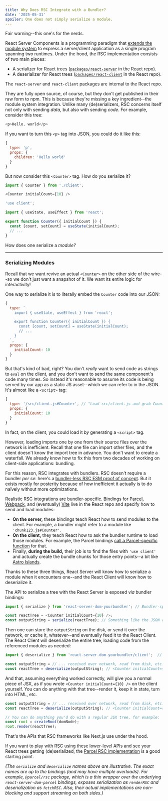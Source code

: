 ```yaml
---
title: Why Does RSC Integrate with a Bundler?
date: '2025-05-31'
spoiler: One does not simply serialize a module.
---
```


Fair warning--this one's for the nerds.

React Server Components is a programming paradigm that [extends the module system](/what-does-use-client-do/) to express a server/client application as a single program spanning two runtimes. Under the hood, the RSC implementation consists of two main pieces:

- A serializer for React trees ([`packages/react-server`](https://github.com/facebook/react/tree/main/packages/react-server) in the React repo).
- A deserializer for React trees ([`packages/react-client`](https://github.com/facebook/react/tree/main/packages/react-client) in the React repo).

The `react-server` and `react-client` packages are internal to the React repo.

They are fully open source, of course, but they don't get published in their raw form to npm. This is because they're missing a key ingredient--the module system integration. Unlike many (de)serializers, RSC concerns itself not only with sending *data*, but also with sending *code*. For example, consider this tree:

```js
<p>Hello, world</p>
```

If you want to turn this `<p>` tag into JSON, you could do it like this:

```js
{
  type: 'p',
  props: {
    children: 'Hello world'
  }
}
```

But now consider this `<Counter>` tag. How do you serialize it?

<Server>

```js
import { Counter } from './client';

<Counter initialCount={10} />
```

</Server>

<Client glued>

```js
'use client';

import { useState, useEffect } from 'react';

export function Counter({ initialCount }) {
  const [count, setCount] = useState(initialCount);
  // ...
}
```

</Client>

How does one serialize a *module?*

---

### Serializing Modules


Recall that we want revive an actual `<Counter>` on the other side of the wire--so we don't just want a snapshot of it. We want its entire logic for interactivity!

One way to serialize it is to literally embed the `Counter` code into our JSON:

```js
{
  type: `
    import { useState, useEffect } from 'react';

    export function Counter({ initialCount }) {
      const [count, setCount] = useState(initialCount);
      // ...
    }
  `,
  props: {
    initialCount: 10
  }
}
```

But that's kind of bad, right? You don't *really* want to send code as strings to `eval` on the client, and you don't want to send the same component's code many times. So instead it's reasonable to assume its code is being served by our app as a static JS asset--which we can refer to in the JSON. It's almost like a `<script>` tag:

```js {2}
{
  type: '/src/client.js#Counter', // "Load src/client.js and grab Counter"
  props: {
    initialCount: 10
  }
}
```

In fact, on the client, you could load it *by* generating a `<script>` tag.

However, loading imports one by one from their source files over the network is inefficient. Recall that one file can import other files, and the client doesn't know the import tree in advance. You don't want to create a waterfall. We already know how to fix this from two decades of working on client-side applications: bundling.

For this reason, RSC integrates with bundlers. RSC doesn't require a bundler *per se*: here's a [bundler-less RSC ESM proof of concept](https://github.com/facebook/react/tree/main/fixtures/flight-esm). But it exists mostly for posterity because of how inefficient it actually is to do naïvely without more optimizations.

Realistic RSC integrations are bundler-specific. Bindings for [Parcel](https://github.com/facebook/react/tree/main/packages/react-server-dom-parcel), [Webpack](https://github.com/facebook/react/tree/main/packages/react-server-dom-webpack), and (eventually) [Vite](https://github.com/facebook/react/pull/33152) live in the React repo and specify how to send and load modules:

- **On the server,** these bindings teach React how to send modules to the client. For example, a bundler might refer to a module like `'chunk123.js#Counter'`.
- **On the client,** they teach React how to ask the bundler runtime to load those modules. For example, the Parcel bindings [call a Parcel-specific function](https://github.com/facebook/react/blob/ee76351917106c6146745432a52e9a54a41ee181/packages/react-server-dom-parcel/src/client/ReactFlightClientConfigBundlerParcel.js#L80-L81) for that.
- Finally, **during the build,** their job is to find the files with `'use client'` and actually create the bundle chunks for those entry points--a bit like [Astro Islands](https://docs.astro.build/en/concepts/islands/).

Thanks to these three things, React Server will know how to serialize a module when it encounters one--and the React Client will know how to deserialize it.

The API to serialize a tree with the React Server is exposed *via* bundler bindings:

```js
import { serialize } from 'react-server-dom-yourbundler'; // Bundler-specific package

const reactTree = <Counter initialCount={10} />;
const outputString = serialize(reactTree); // Something like the JSON above
```

Then one can store the `outputString` on the disk, or send it over the network, or cache it, whatever--and eventually feed it to the React Client. The React Client will deserialize the entire tree, loading code from the referenced modules as needed:

```js
import { deserialize } from 'react-server-dom-yourbundler/client';  // Bundler-specific package

const outputString = // ... received over network, read from disk, etc...
const reactTree = deserialize(outputString); // <Counter initialCount={10} />
```

And that, assuming everything worked correctly, will give you a normal piece of JSX, as if you wrote `<Counter initialCount={10} />`  on the client yourself. You can do anything with that tree--render it, keep it in state, turn into HTML, etc.

```js {4-6}
const outputString = // ... received over network, read from disk, etc...
const reactTree = deserialize(outputString); // <Counter initialCount={10} />

// You can do anything you'd do with a regular JSX tree, for example:
const root = createRoot(domNode);
root.render(reactTree);
```

That's the APIs that RSC frameworks like Next.js use under the hood.

If you want to play with RSC using these lower-level APIs and see your React trees getting (de)serialized, the [Parcel RSC implementation](https://parceljs.org/recipes/rsc/) is a good starting point.

*(The `serialize` and `deserialize` names above are illustrative. The exact names are up to the bindings (and may have multiple overloads). For example, `@parcel/rsc` package, which is a thin wrapper over the underlying `react-server-dom-parcel` bindings, exposes serialization as `renderRSC` and deserialization as `fetchRSC`. Also, their actual implementations are non-blocking and support streaming on both sides.)*

